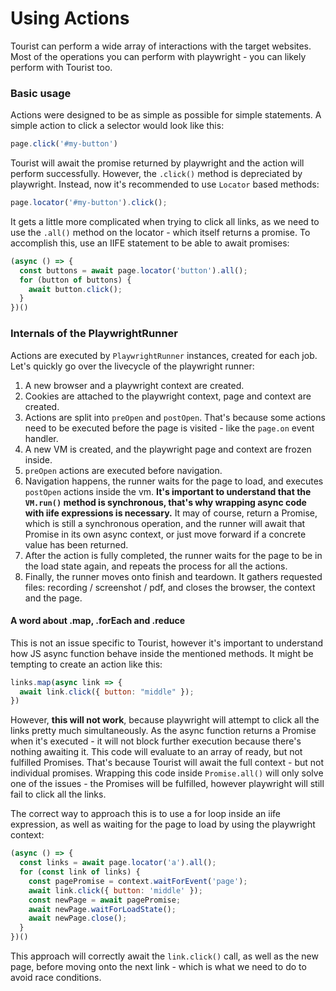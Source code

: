 # Using Actions

Tourist can perform a wide array of interactions with the target websites. Most of the operations you can perform with
playwright - you can likely perform with Tourist too.

### Basic usage

Actions were designed to be as simple as possible for simple statements. A simple action to click a selector would look
like this:

```js
page.click('#my-button')
```

Tourist will await the promise returned by playwright and the action will perform successfully. However, the `.click()`
method is depreciated by playwright. Instead, now it's recommended to use `Locator` based methods:

```js
page.locator('#my-button').click();
```

It gets a little more complicated when trying to click all links, as we need to use the `.all()` method on the locator -
which itself returns a promise. To accomplish this, use an IIFE statement to be able to await promises:

```js
(async () => {
  const buttons = await page.locator('button').all();
  for (button of buttons) {
    await button.click();
  }
})()
```

### Internals of the PlaywrightRunner

Actions are executed by `PlaywrightRunner` instances, created for each job. Let's quickly go over the livecycle of the
playwright runner:

1. A new browser and a playwright context are created.
2. Cookies are attached to the playwright context, page and context are created.
3. Actions are split into `preOpen` and `postOpen`. That's because some actions need to be executed before the page is
visited - like the `page.on` event handler.
4. A new VM is created, and the playwright page and context are frozen inside.
5. `preOpen` actions are executed before navigation.
6. Navigation happens, the runner waits for the page to load, and executes `postOpen` actions inside the vm. **It's
important to understand that the `VM.run()` method is synchronous, that's why wrapping async code with iife expressions
is necessary.** It may of course, return a Promise, which is still a synchronous operation, and the runner will await
that Promise in its own async context, or just move forward if a concrete value has been returned.
7. After the action is fully completed, the runner waits for the page to be in the load state again, and repeats the
process for all the actions.
8. Finally, the runner moves onto finish and teardown. It gathers requested files: recording / screenshot / pdf, and
closes the browser, the context and the page.

#### A word about .map, .forEach and .reduce

This is not an issue specific to Tourist, however it's important to understand how JS async function behave inside the
mentioned methods. It might be tempting to create an action like this:

```js
links.map(async link => {
  await link.click({ button: "middle" });
})
```

However, **this will not work**, because playwright will attempt to click all the links pretty much simultaneously.
As the async function returns a Promise when it's executed - it will not block further execution because there's nothing
awaiting it. This code will evaluate to an array of ready, but not fulfilled Promises. That's because Tourist will
await the full context - but not individual promises. Wrapping this code inside `Promise.all()` will only solve one of
the issues - the Promises will be fulfilled, however playwright will still fail to click all the links.

The correct way to approach this is to use a for loop inside an iife expression, as well as waiting for the page to load
by using the playwright context:

```js
(async () => {
  const links = await page.locator('a').all();
  for (const link of links) {
    const pagePromise = context.waitForEvent('page');
    await link.click({ button: 'middle' });
    const newPage = await pagePromise;
    await newPage.waitForLoadState();
    await newPage.close();
  }
})()
```

This approach will correctly await the `link.click()` call, as well as the new page, before moving onto the next link -
which is what we need to do to avoid race conditions.
